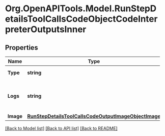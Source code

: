 # Org.OpenAPITools.Model.RunStepDetailsToolCallsCodeObjectCodeInterpreterOutputsInner

## Properties

Name | Type | Description | Notes
------------ | ------------- | ------------- | -------------
**Type** | **string** | Always &#x60;logs&#x60;. | 
**Logs** | **string** | The text output from the Code Interpreter tool call. | 
**Image** | [**RunStepDetailsToolCallsCodeOutputImageObjectImage**](RunStepDetailsToolCallsCodeOutputImageObjectImage.md) |  | 

[[Back to Model list]](../README.md#documentation-for-models) [[Back to API list]](../README.md#documentation-for-api-endpoints) [[Back to README]](../README.md)


